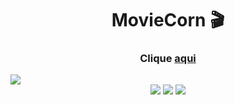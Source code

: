 <h1 align="center">MovieCorn 🎬</h1>
   
<h3 align="center">Clique <a href="https://moviecorn.vercel.app/">aqui</a></h3>   
<img src="https://cdn.discordapp.com/attachments/876799799255531523/1082076556509319218/MovieCorn.jpg">
<div align="center">
    <img src="https://img.shields.io/badge/React-20232A?style=for-the-badge&logo=react&logoColor=61DAFB" />
    <img src="https://img.shields.io/badge/styled--components-DB7093?style=for-the-badge&logo=styled-components&logoColor=white" />
    <img src="https://img.shields.io/badge/React_Router-CA4245?style=for-the-badge&logo=react-router&logoColor=white" />
</div>
